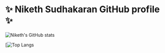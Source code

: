 # ✨ Niketh Sudhakaran GitHub profile  ✨ 

![Niketh's GitHub stats](https://github-readme-stats.vercel.app/api?username=niketh90&theme=dark&show_icons=true&count_private=true)

[![Top Langs](https://github-readme-stats.vercel.app/api/top-langs/?username=niketh90&theme=dark&layout=compact&count_private=true)



